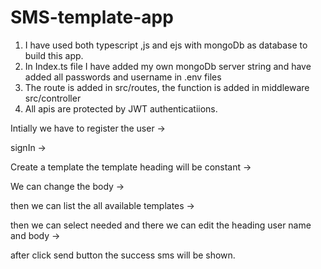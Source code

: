 # SMS-template-app

1. I have used both typescript ,js and ejs with mongoDb as database to build this app.
2. In Index.ts file I have added my own mongoDb server string and have added all passwords and username in .env files
3. The route is added in src/routes, the function is added in middleware src/controller
4. All apis are protected by JWT authenticatiions.




Intially we have to register the user ->

signIn ->

Create a template the template heading will be constant ->

We can change the body ->

then we can list the all available templates ->

then we can select needed and there we can edit the heading user name and body ->

after click send button the success sms will be shown.
